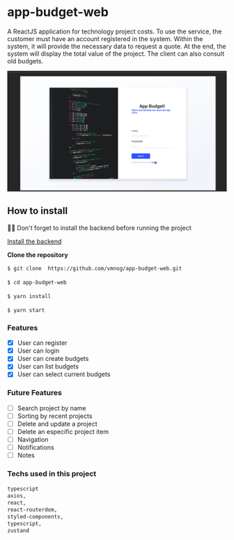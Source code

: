 # app-budget-web

A ReactJS application for technology project costs. To use the service, the customer must have an account registered in the system. Within the system, it will provide the necessary data to request a quote. At the end, the system will display the total value of the project. The client can also consult old budgets.

![demo](assets/demo.gif)

## How to install

💭🔥 Don't forget to install the backend before running the project

<a href="https://github.com/vmnog/app-budget-backend">Install the backend</a>

**Clone the repository**

```
$ git clone  https://github.com/vmnog/app-budget-web.git

$ cd app-budget-web

$ yarn install

$ yarn start
```

### Features

- [x] User can register
- [x] User can login
- [x] User can create budgets
- [x] User can list budgets
- [x] User can select current budgets

### Future Features

- [ ] Search project by name
- [ ] Sorting by recent projects
- [ ] Delete and update a project
- [ ] Delete an especific project item
- [ ] Navigation
- [ ] Notifications
- [ ] Notes

### Techs used in this project

```
typescript
axios,
react,
react-routerdom,
styled-components,
typescript,
zustand
```
